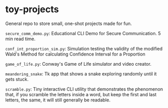# toy-projects
General repo to store small, one-shot projects made for fun.

`secure_comm_demo.py`: Educational CLI Demo for Secure Communication. 5 min read time.

`conf_int_proportion_sim.py`: Simulation testing the validity of the modified Wald's Method for calculating Confidence Interval for a Proportion

`game_of_life.py`: Conway's Game of Life simulator and video creator.

`meandering_snake`: Tk app that shows a snake exploring randomly until it gets stuck.

`scramble.py`: Tiny interactive CLI utility that demonstrates the phenomenon that, if you scramble the letters inside a word, but keep the first and last letters, the same, it will still generally be readable.
